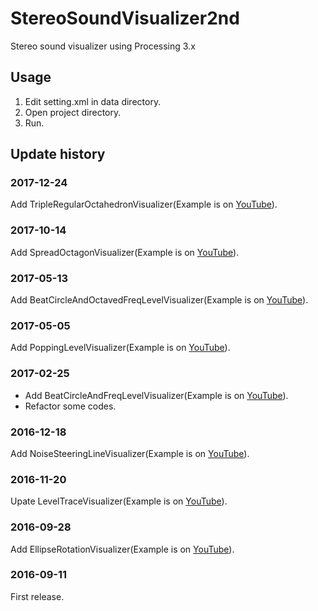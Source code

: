StereoSoundVisualizer2nd
========================

Stereo sound visualizer using Processing 3.x

Usage
-----

1. Edit setting.xml in data directory.
2. Open project directory.
3. Run.

Update history
--------------

### 2017-12-24

Add TripleRegularOctahedronVisualizer(Example is on [YouTube](https://www.youtube.com/watch?v=_TwmpcksBoE)).

### 2017-10-14

Add SpreadOctagonVisualizer(Example is on [YouTube](https://www.youtube.com/watch?v=hETIP_SY71s)).

### 2017-05-13

Add BeatCircleAndOctavedFreqLevelVisualizer(Example is on [YouTube](https://www.youtube.com/watch?v=8OjJnXsUcvE)).

### 2017-05-05

Add PoppingLevelVisualizer(Example is on [YouTube](https://www.youtube.com/watch?v=BZYvBHitrn0)).

### 2017-02-25

* Add BeatCircleAndFreqLevelVisualizer(Example is on [YouTube](https://www.youtube.com/watch?v=a9wDyeLgfiM)).
* Refactor some codes.

### 2016-12-18

Add NoiseSteeringLineVisualizer(Example is on [YouTube](https://www.youtube.com/watch?v=KAxcNgUBU0A)).

### 2016-11-20

Upate LevelTraceVisualizer(Example is on [YouTube](https://www.youtube.com/watch?v=1Rb0nUqRY0o)).

### 2016-09-28

Add EllipseRotationVisualizer(Example is on [YouTube](https://www.youtube.com/watch?v=36mkyvD_-rA)).

### 2016-09-11

First release.
